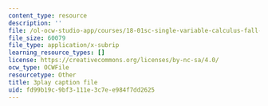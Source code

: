 ```yaml
---
content_type: resource
description: ''
file: /ol-ocw-studio-app/courses/18-01sc-single-variable-calculus-fall-2010/fd99b19c9bf3111e3c7ee984f7dd2625_kCPVBl953eY.srt
file_size: 60079
file_type: application/x-subrip
learning_resource_types: []
license: https://creativecommons.org/licenses/by-nc-sa/4.0/
ocw_type: OCWFile
resourcetype: Other
title: 3play caption file
uid: fd99b19c-9bf3-111e-3c7e-e984f7dd2625
---
```

